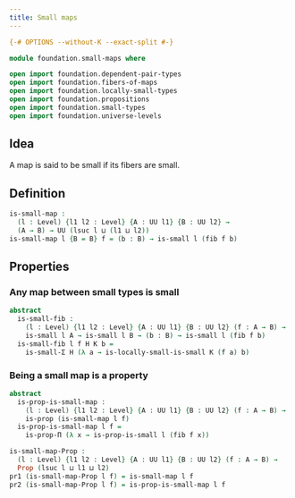 ```yaml
---
title: Small maps
---
```


```agda
{-# OPTIONS --without-K --exact-split #-}

module foundation.small-maps where

open import foundation.dependent-pair-types
open import foundation.fibers-of-maps
open import foundation.locally-small-types
open import foundation.propositions
open import foundation.small-types
open import foundation.universe-levels
```

## Idea

A map is said to be small if its fibers are small.

## Definition

```agda
is-small-map :
  (l : Level) {l1 l2 : Level} {A : UU l1} {B : UU l2} →
  (A → B) → UU (lsuc l ⊔ (l1 ⊔ l2))
is-small-map l {B = B} f = (b : B) → is-small l (fib f b)
```

## Properties

### Any map between small types is small

```agda
abstract
  is-small-fib :
    (l : Level) {l1 l2 : Level} {A : UU l1} {B : UU l2} (f : A → B) →
    is-small l A → is-small l B → (b : B) → is-small l (fib f b)
  is-small-fib l f H K b =
    is-small-Σ H (λ a → is-locally-small-is-small K (f a) b)
```

### Being a small map is a property

```agda
abstract
  is-prop-is-small-map :
    (l : Level) {l1 l2 : Level} {A : UU l1} {B : UU l2} (f : A → B) →
    is-prop (is-small-map l f)
  is-prop-is-small-map l f =
    is-prop-Π (λ x → is-prop-is-small l (fib f x))

is-small-map-Prop :
  (l : Level) {l1 l2 : Level} {A : UU l1} {B : UU l2} (f : A → B) →
  Prop (lsuc l ⊔ l1 ⊔ l2)
pr1 (is-small-map-Prop l f) = is-small-map l f
pr2 (is-small-map-Prop l f) = is-prop-is-small-map l f
```

